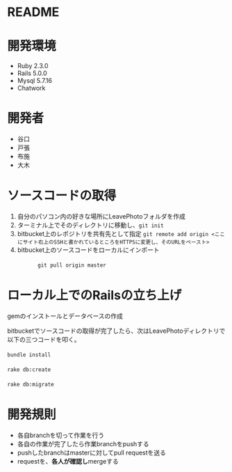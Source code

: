 # README
# 開発環境 #
* Ruby 2.3.0
* Rails 5.0.0
* Mysql 5.7.16
* Chatwork

# 開発者 #
* 谷口
* 戸張
* 布施
* 大木

# ソースコードの取得 #
1. 自分のパソコン内の好きな場所にLeavePhotoフォルダを作成
2. ターミナル上でそのディレクトリに移動し、`git init`
3. bitbucket上のレポジトリを共有先として指定 
`git remote add origin <ここにサイト右上のSSHと書かれているところをHTTPSに変更し、そのURLをペースト>`
4. bitbucket上のソースコードをローカルにインポート

　　　　　`git pull origin master`

# ローカル上でのRailsの立ち上げ #
gemのインストールとデータベースの作成　　

bitbucketでソースコードの取得が完了したら、次はLeavePhotoディレクトリで以下の三つコードを叩く。

`bundle install`　　

`rake db:create`　　

`rake db:migrate`　　　　

# 開発規則 #
* 各自branchを切って作業を行う
* 各自の作業が完了したら作業branchをpushする
* pushしたbranchはmasterに対してpull requestを送る
* requestを、**各人が確認し**mergeする